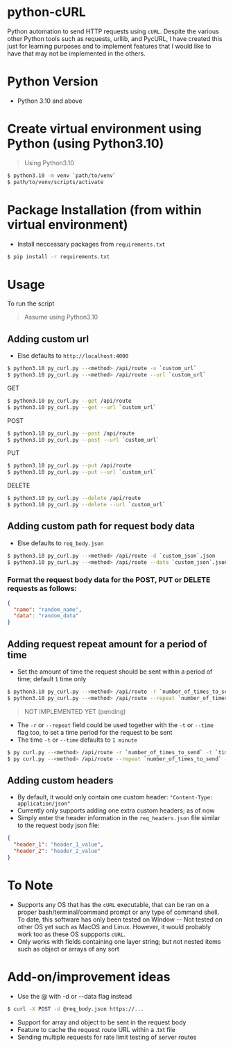 # python-cURL

Python automation to send HTTP requests using `cURL`. Despite the various other Python tools such as requests, urllib, and PycURL, I have created this just for learning purposes and to implement features that I would like to have that may not be implemented in the others.

# Python Version

- Python 3.10 and above

# Create virtual environment using Python (using Python3.10)

> Using Python3.10

```bash
$ python3.10 -m venv `path/to/venv`
$ path/to/venv/scripts/activate
```

# Package Installation (from within virtual environment)

- Install neccessary packages from `requirements.txt`

```bash
$ pip install -r requirements.txt
```

# Usage

To run the script

> Assume using Python3.10

## Adding custom url

- Else defaults to `http://localhost:4000`

```bash
$ python3.10 py_curl.py --<method> /api/route -u `custom_url`
$ python3.10 py_curl.py --<method> /api/route --url `custom_url`
```

GET

```bash
$ python3.10 py_curl.py --get /api/route
$ python3.10 py_curl.py --get --url `custom_url`
```

POST

```bash
$ python3.10 py_curl.py --post /api/route
$ python3.10 py_curl.py --post --url `custom_url`
```

PUT

```bash
$ python3.10 py_curl.py --put /api/route
$ python3.10 py_curl.py --put --url `custom_url`
```

DELETE

```bash
$ python3.10 py_curl.py --delete /api/route
$ python3.10 py_curl.py --delete --url `custom_url`
```

## Adding custom path for request body data

- Else defaults to `req_body.json`

```bash
$ python3.10 py_curl.py --<method> /api/route -d `custom_json`.json
$ python3.10 py_curl.py --<method> /api/route --data `custom_json`.json
```

### Format the request body data for the POST, PUT or DELETE requests as follows:

```json
{
  "name": "random_name",
  "data": "random_data"
}
```

## Adding request repeat amount for a period of time

- Set the amount of time the request should be sent within a period of time; default `1` time only

```bash
$ python3.10 py_curl.py --<method> /api/route -r `number_of_times_to_send`
$ python3.10 py_curl.py --<method> /api/route --repeat `number_of_times_to_send`
```

> NOT IMPLEMENTED YET (pending)

- The `-r` or `--repeat` field could be used together with the `-t` or `--time` flag too, to set a time period for the request to be sent
- The time `-t` or `--time` defaults to `1 minute`

```bash
$ py curl.py --<method> /api/route -r `number_of_times_to_send` -t `time_period`
$ py curl.py --<method> /api/route --repeat `number_of_times_to_send` --time `time_period`
```

## Adding custom headers

- By default, it would only contain one custom header: `"Content-Type: application/json"`
- Currently only supports adding one extra custom headers; as of now
- Simply enter the header information in the `req_headers.json` file similar to the request body json file:

```json
{
  "header_1": "header_1_value",
  "header_2": "header_2_value"
}
```

# To Note

- Supports any OS that has the `cURL` executable, that can be ran on a proper bash/terminal/command prompt or any type of command shell. To date, this software has only been tested on Window -- Not tested on other OS yet such as MacOS and Linux. However, it would probably work too as these OS suppports `cURL`.
- Only works with fields containing one layer string; but not nested items such as object or arrays of any sort

# Add-on/improvement ideas

- Use the @ with -d or --data flag instead

```bash
$ curl -X POST -d @req_body.json https://...
```

- Support for array and object to be sent in the request body
- Feature to cache the request route URL within a .txt file
- Sending multiple requests for rate limit testing of server routes
